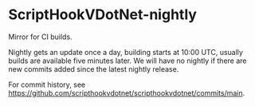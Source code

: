 # ScriptHookVDotNet-nightly
Mirror for CI builds.

Nightly gets an update once a day, building starts at 10:00 UTC, usually builds are available five minutes later.
We will have no nightly if there are new commits added since the latest nightly release.

For commit history, see https://github.com/scripthookvdotnet/scripthookvdotnet/commits/main.
